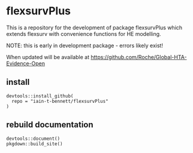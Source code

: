 
# flexsurvPlus

This is a repository for the development of package flexsurvPlus which extends flexsurv with convenience functions for HE modelling.

NOTE: this is early in development package - errors likely exist!

When updated will be available at https://github.com/Roche/Global-HTA-Evidence-Open

## install

```
devtools::install_github(
  repo = "iain-t-bennett/flexsurvPlus"
)
```

## rebuild documentation

```
devtools::document()
pkgdown::build_site()
```
